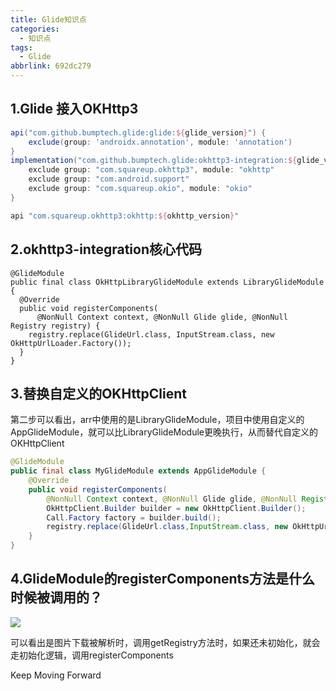 ```yaml
---
title: Glide知识点
categories:
  - 知识点
tags:
  - Glide
abbrlink: 692dc279
---
```






## 1.Glide 接入OKHttp3

```groovy
api("com.github.bumptech.glide:glide:${glide_version}") {
    exclude(group: 'androidx.annotation', module: 'annotation')
}
implementation("com.github.bumptech.glide:okhttp3-integration:${glide_version}"){
    exclude group: "com.squareup.okhttp3", module: "okhttp"
    exclude group: "com.android.support"
    exclude group: "com.squareup.okio", module: "okio"
}

api "com.squareup.okhttp3:okhttp:${okhttp_version}"
```



## 2.okhttp3-integration核心代码

```
@GlideModule
public final class OkHttpLibraryGlideModule extends LibraryGlideModule {
  @Override
  public void registerComponents(
      @NonNull Context context, @NonNull Glide glide, @NonNull Registry registry) {
    registry.replace(GlideUrl.class, InputStream.class, new OkHttpUrlLoader.Factory());
  }
}
```



## 3.替换自定义的OKHttpClient

第二步可以看出，arr中使用的是LibraryGlideModule，项目中使用自定义的AppGlideModule，就可以比LibraryGlideModule更晚执行，从而替代自定义的OKHttpClient

```java
@GlideModule
public final class MyGlideModule extends AppGlideModule {
    @Override
    public void registerComponents(
        @NonNull Context context, @NonNull Glide glide, @NonNull Registry registry) {
        OkHttpClient.Builder builder = new OkHttpClient.Builder();
        Call.Factory factory = builder.build();
        registry.replace(GlideUrl.class,InputStream.class, new OkHttpUrlLoader.Factory(factory));
    }
}
```



## 4.GlideModule的registerComponents方法是什么时候被调用的？

![](https://s3.bmp.ovh/imgs/2023/07/31/c035ed8ed3cd009e.jpg)



可以看出是图片下载被解析时，调用getRegistry方法时，如果还未初始化，就会走初始化逻辑，调用registerComponents





Keep Moving Forward
